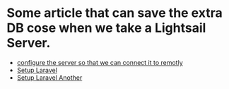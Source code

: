 # Some article that can save the extra DB cose when we take a Lightsail Server.
  
  - [configure the server so that we can connect it to remotly](https://serverfault.com/questions/1014142/remote-connect-to-mysql-aws-lightsail/1014225#1014225)
  - [Setup Laravel](https://medium.com/@idelara/step-by-step-guide-manually-deploying-a-laravel-app-running-on-lemp-to-an-aws-ec2-lightsail-d4792fd5c920)
  - [Setup Laravel Another](https://medium.com/@daniel.sagita/hosting-laravel-in-amazon-lightsail-50a5c4bfcc76)
